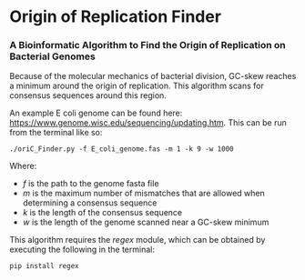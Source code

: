 # Origin of Replication Finder
### A Bioinformatic Algorithm to Find the Origin of Replication on Bacterial Genomes

Because of the molecular mechanics of bacterial division, GC-skew reaches a minimum around the origin of replication. This algorithm scans for consensus sequences around this region.

An example E coli genome can be found here: https://www.genome.wisc.edu/sequencing/updating.htm. This can be run from the terminal like so:
~~~~shell
./oriC_Finder.py -f E_coli_genome.fas -m 1 -k 9 -w 1000
~~~~

Where:
 - *f* is the path to the genome fasta file
 - *m* is the maximum number of mismatches that are allowed when determining a consensus sequence 
 - *k* is the length of the consensus sequence
 - *w* is the length of the genome scanned near a GC-skew minimum

This algorithm requires the *regex* module, which can be obtained by executing the following in the terminal:
~~~~shell
pip install regex
~~~~

